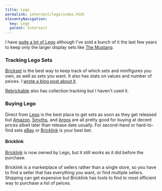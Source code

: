 ```yaml
---
title: Lego
permalink: intersect/lego/index.html
eleventyNavigation:
  key: Lego
  parent: Intersect
---
```


I have [quite a lot of Lego](https://brickset.com/sets/ownedby-rknightuk) although I've sold a bunch of it the last few years to keep only the larger display sets like [The Mustang](https://www.lego.com/en-gb/product/ford-mustang-10265).

### Tracking Lego Sets

[Brickset](https://brickset.com) is the best way to keep track of which sets and minifigures you own, as well as sets you want. It also has stats on values and number of peices. I [wrote a blog post about it](https://rknight.me/manage-your-lego-collection-with-brickset/).

[Rebrickable](https://rebrickable.com) also has collection tracking but I haven't used it.

### Buying Lego

Direct from [Lego](https://lego.com) is the best place to get sets as soon as they get released but [Amazon](https://amazon.co.uk), [Smyths](https://www.smythstoys.com/uk/en-gb), and [Argos](https://argos.co.uk) are all pretty good for buying at decent prices albeit later than release date usually. For second-hand or hard-to-find sets [eBay](https://ebay.co.uk) or [Bricklink](https://bricklink.com) is your best bet.

#### Bricklink

[Bricklink](https://bricklink.com) is now owned by Lego, but it still works as it did before the purchase.

Bricklink is a marketplace of sellers rather than a single store, so you have to find a seller that has everything you want, or find multiple sellers. Shipping can get expensive but Bricklink has tools to find to most efficient way to purchase a list of peices.